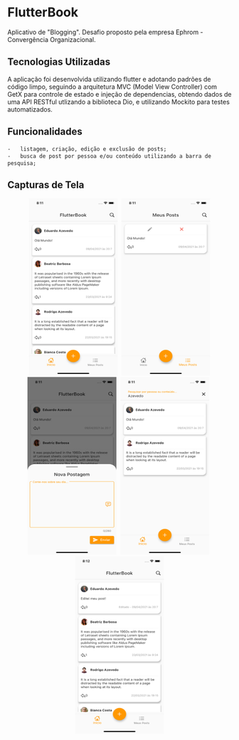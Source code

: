 # FlutterBook

Aplicativo de "Blogging". Desafio proposto pela empresa Ephrom - Convergência Organizacional.

## Tecnologias Utilizadas

A aplicação foi desenvolvida utilizando flutter e adotando padrões de código limpo, seguindo a arquitetura MVC (Model View Controller) com GetX para controle de estado e injeção de dependencias, obtendo dados de uma API RESTful utlizando a biblioteca Dio, e utilizando Mockito para testes automatizados.

## Funcionalidades

    -   listagem, criação, edição e exclusão de posts;
    -   busca de post por pessoa e/ou conteúdo utilizando a barra de pesquisa;

## Capturas de Tela

<div align="center">
	<img width="200" height="400" src="./screenshots/home.png" alt="Início"/>
    <span style="padding-left:5px"></span>
    <img width="200" height="400" src="./screenshots/my_posts.png" alt="Meus Posts"/>
</div>
<div align="center">
    <img width="200" height="400" src="./screenshots/new_post.png" alt="Nova Postagem"/>
    <span style="padding-left:5px"></span>
    <img width="200" height="400" src="./screenshots/searching.png" alt="Meus Posts"/>
    <span style="padding-left:5px"></span>
    <img width="200" height="400" src="./screenshots/home_edited.png" alt="Nova Postagem"/>
</div>
